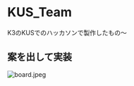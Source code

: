 # KUS_Team
K3のKUSでのハッカソンで製作したもの～
## 案を出して実装
![board.jpeg](https://qiita-image-store.s3.ap-northeast-1.amazonaws.com/0/271700/61a43c8b-fd2b-6ece-25b3-6766b8944bb7.jpeg)
